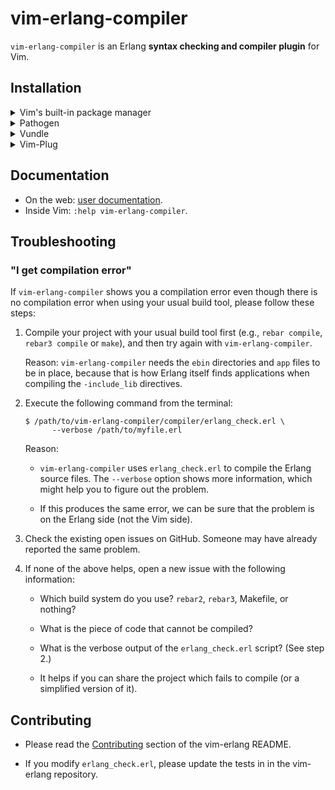 # vim-erlang-compiler

`vim-erlang-compiler` is an Erlang **syntax checking and compiler plugin** for
Vim.

## Installation

<details>
<summary>Vim's built-in package manager</summary>

This is the recommended installation method if you use at least Vim 8 and you
don't use another package manager.

Information about Vim's built-in package manager: [`:help packages`].

Installation steps:

1.  Clone this repository (you can replace `foo` with the directory name of your
    choice):

    ```sh
    $ git clone https://github.com/vim-erlang/vim-erlang-compiler.git \
          ~/.vim/pack/foo/start/vim-erlang-compiler
    ```

2.  Restart Vim.

3.  Generate help page (replace `foo` with the same directory name as above):

    ```
    :helptags ~/.vim/pack/foo/start/vim-erlang-compiler/doc
    ```
</details>

<details>
<summary>Pathogen</summary>

Information about Pathogen: [Pathogen repository].

Installation steps:

1.  Clone this repository:

    ```
    $ git clone https://github.com/vim-erlang/vim-erlang-compiler.git \
          ~/.vim/bundle/vim-erlang-compiler
    ```

2.  Restart Vim.

3.  Generate help page:

    ```
    :Helptags
    ```
</details>

<details>
<summary>Vundle</summary>

Information about Vundle: [Vundle repository].

Installation steps:

1.  Add `vim-erlang-compiler` to your plugin list in `.vimrc` by inserting
    the line that starts with `Plugin`:

    ```
    call vundle#begin()
      [...]
      Plugin 'vim-erlang/vim-erlang-compiler'
      [...]
    call vundle#end()
    ```

2.  Restart Vim.

3.  Run `:PluginInstall`.
</details>

<details>
  <summary>Vim-Plug</summary>

Information about Vim-Plug: [vim-plug repository].

Installation steps:

1.  Add `vim-erlang-compiler` to your plugin list in `.vimrc` by inserting the
    line that starts with `Plug`:

    ```
    call plug#begin()
      [...]
      Plug 'vim-erlang/vim-erlang-compiler'
      [...]
    call plug#end()
    ```

2.  Restart Vim.

3.  Run `:PlugInstall`.
</details>

## Documentation

* On the web: [user documentation][doc].
* Inside Vim: `:help vim-erlang-compiler`.

## Troubleshooting

### "I get compilation error"

If `vim-erlang-compiler` shows you a compilation error even though there is no
compilation error when using your usual build tool, please follow these steps:

1.  Compile your project with your usual build tool first (e.g., `rebar
    compile`, `rebar3 compile` or `make`), and then try again with
    `vim-erlang-compiler`.

    Reason: `vim-erlang-compiler` needs the `ebin` directories and `app` files
    to be in place, because that is how Erlang itself finds applications when
    compiling the `-include_lib` directives.

2.  Execute the following command from the terminal:

    ```
    $ /path/to/vim-erlang-compiler/compiler/erlang_check.erl \
          --verbose /path/to/myfile.erl
    ```

    Reason:

    -   `vim-erlang-compiler` uses `erlang_check.erl` to compile the Erlang
        source files. The `--verbose` option shows more information, which might
        help you to figure out the problem.

    -   If this produces the same error, we can be sure that the problem is on
        the Erlang side (not the Vim side).

3.  Check the existing open issues on GitHub. Someone may have already reported
    the same problem.

4.  If none of the above helps, open a new issue with the following information:

    -   Which build system do you use? `rebar2`, `rebar3`, Makefile, or nothing?

    -   What is the piece of code that cannot be compiled?

    -   What is the verbose output of the `erlang_check.erl` script? (See
        step 2.)

    -   It helps if you can share the project which fails to compile (or a
        simplified version of it).

## Contributing

*   Please read the [Contributing][vim-erlang-contributing] section of the
    vim-erlang README.

*   If you modify `erlang_check.erl`, please update the tests in in the
    vim-erlang repository.

[`:help packages`]: https://vimhelp.org/repeat.txt.html#packages
[doc]: https://github.com/vim-erlang/vim-erlang-compiler/blob/master/doc/vim-erlang-compiler.txt
[Pathogen repository]: https://github.com/tpope/vim-pathogen
[vim-erlang-contributing]: https://github.com/vim-erlang/vim-erlang#contributing
[vim-plug repository]: https://github.com/junegunn/vim-plug
[Vundle repository]: https://github.com/VundleVim/Vundle.vim
